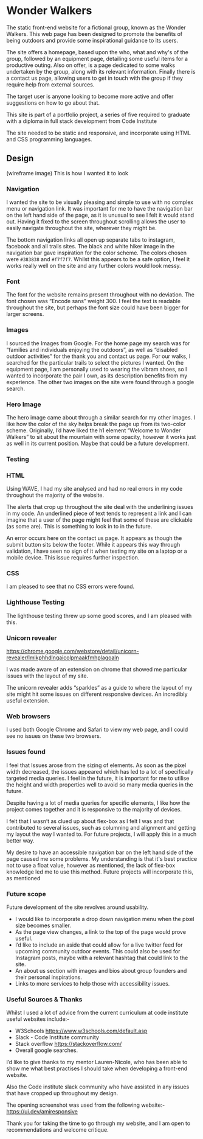 # Wonder Walkers


The static front-end website for a fictional group, known as the Wonder Walkers. This web page has been designed to promote the benefits of being outdoors and provide some inspirational guidance to its users. 

The site offers a homepage, based upon the who, what and why's of the group, followed by an equipment page, detailing some useful items for a productive outing. Also on offer, is a page dedicated to some walks undertaken by the group, along with its relevant information. Finally there is a contact us page, allowing users to get in touch with the group if they require help from external sources. 

The target user is anyone looking to become more active and offer suggestions on how to go about that. 

This site is part of a portfolio project, a series of five required to graduate with a diploma in full stack development from Code Institute

The site needed to be static and responsive, and incorporate using HTML and CSS programming languages.






## Design

(wireframe image)
This is how I wanted it to look

### Navigation

I wanted the site to be visually pleasing and simple to use with no complex menu or navigation link. It was important for me to have the navigation bar on the left hand side of the page, as it is unusual to see I felt it would stand out. Having it fixed to the screen throughout scrolling allows the user to easily navigate throughout the site, wherever they might be.



The bottom navigation links all open up separate tabs to instagram, facebook and all trails sites. The black and white hiker image in the navigation bar gave inspiration for the color scheme. The colors chosen were `#383838` and `#f7f7f7`. Whilst this appears to be a safe option, I feel it works really well on the site and any further colors would look messy.

### Font

The font for the website remains present throughout with no deviation. The font chosen was “Encode sans” weight 300. I feel the text is readable throughout the site, but perhaps the font size could have been bigger for larger screens.


 
### Images

I sourced the Images from Google. For the home page my search was for “families and individuals enjoying the outdoors”, as well as “disabled outdoor activities” for the thank you and contact us page. For our walks, I searched for the particular trails to select the pictures I wanted. On the equipment page, I am personally used to wearing the vibram shoes, so I wanted to incorporate the pair I own, as its description benefits from my experience. The other two images on the site were found through a google search.

### Hero Image

The hero image came about through a similar search for my other images. I like how the color of the sky helps break the page up from its two-color scheme. Originally, I’d have liked the h1 element “Welcome to Wonder Walkers” to sit about the mountain with some opacity, however it works just as well in its current position. Maybe that could be a future development.

### Testing

### HTML

Using WAVE, I had my site analysed and had no real errors in my code throughout the majority of the website.

 

The alerts that crop up throughout the site deal with the underlining issues in my code. An underlined piece of text tends to represent a link and I can imagine that a user of the page might feel that some of these are clickable (as some are). This is something to look in to in the future.



An error occurs here on the contact us page. It appears as though the submit button sits below the footer. While it appears this way through validation, I have seen no sign of it when testing my site on a laptop or a mobile device. This issue requires further inspection.

### CSS
I am pleased to see that no CSS errors were found.


### Lighthouse Testing

The lighthouse testing threw up some good scores, and I am pleased with this.

### Unicorn revealer

https://chrome.google.com/webstore/detail/unicorn-revealer/lmlkphhdlngaicolpmaakfmhplagoaln

I was made aware of an extension on chrome that showed me particular issues with the layout of my site.



The unicorn revealer adds “sparkles” as a guide to where the layout of my site might hit some issues on different responsive devices. An incredibly useful extension.

### Web browsers
I used both Google Chrome and Safari to view my web page, and I could see no issues on these two browsers.




### Issues found

I feel that Issues arose from the sizing of elements. As soon as the pixel width decreased, the issues appeared which has led to a lot of specifically targeted media queries. I feel in the future, it is important for me to utilise the height and width properties well to avoid so many media queries in the future.

Despite having a lot of media queries for specific elements, I like how the project comes together and it is responsive to the majority of devices.

I felt that I wasn’t as clued up about flex-box as I felt I was and that contributed to several issues, such as columning and alignment and getting my layout the way I wanted to. For future projects, I will apply this in a much better way.

My desire to have an accessible navigation bar on the left hand side of the page caused me some problems. My understanding is that it's best practice not to use a float value, however as mentioned, the lack of flex-box knowledge led me to use this method. Future projects will incorporate this, as mentioned

### Future scope

Future development of the site revolves around usability. 
* I would like to incorporate a drop down navigation menu when the pixel size becomes smaller. 
* As the page view changes, a link to the top of the page would prove useful. 
* I’d like to include an aside that could allow for a live twitter feed for upcoming community outdoor events. This could also be used for Instagram posts, maybe with a relevant hashtag that could link to the site.
* An about us section with images and bios about group founders and their personal inspirations. 
* Links to more services to help those with accessibility issues.

### Useful Sources & Thanks

Whilst I used a lot of advice from the current curriculum at code institute useful websites include:-

* W3Schools https://www.w3schools.com/default.asp
* Slack - Code Institute community
* Stack overflow https://stackoverflow.com/
* Overall google searches.

 
I’d like to give thanks to my mentor Lauren-Nicole, who has been able to show me what best practises I should take when developing a front-end website.

Also the Code institute slack community who have assisted in any issues that have cropped up throughout my design.

The opening screenshot was used from the following website:-
https://ui.dev/amiresponsive

Thank you for taking the time to go through my website, and I am open to recommendations and welcome critique. 

